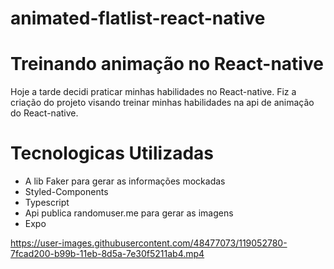 
# animated-flatlist-react-native

# Treinando animação no React-native 

Hoje a tarde decidi praticar minhas habilidades no React-native. Fiz a criação do projeto visando treinar minhas habilidades na api de animação do React-native.

# Tecnologicas Utilizadas

- A lib Faker para gerar as informações mockadas
- Styled-Components
- Typescript
- Api publica randomuser.me
 para gerar as imagens
- Expo


https://user-images.githubusercontent.com/48477073/119052780-7fcad200-b99b-11eb-8d5a-7e30f5211ab4.mp4

